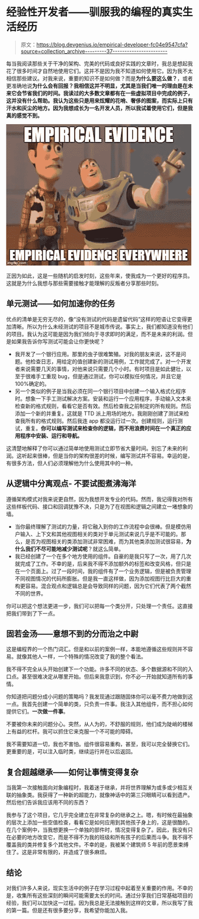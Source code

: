 # 经验性开发者——驯服我的编程的真实生活经历

> 原文：<https://blog.devgenius.io/empirical-developer-fc04e9547cfa?source=collection_archive---------37----------------------->

每当我阅读那些关于干净的架构、完美的代码或良好实践的文章时，我总是想起我花了很多时间才自然地使用它们。这并不是因为我不知道如何使用它。因为我不太相信那些建议。对我来说，重要的知识不是如何做？而是**为什么要这么做？**，或者更准确地说**为什么会有回报？我相信这并不明显，尤其是当我们唯一的理由是在未来它会节省我们的时间。我读过的大多数文章都有在一些虚拟项目中完成的例子，这并没有什么帮助。我认为这些只是用来炫耀的花哨、奢侈的图案，而实际上只有汗水和灰尘的地方。因为我想成长为一名开发人员，所以我试着使用它们，但是我真的感觉不到。**

![](img/3ce6c952a9248648b5b3791a2de6490f.png)

正因为如此，这是一些随机的启发时刻，这些年来，使我成为一个更好的程序员。这就是为什么我想与那些需要接触才能理解的反叛者分享那些时刻。

## 单元测试——如何加速你的任务

优点的清单是无穷无尽的，像“没有测试的代码是遗留代码”这样的短语让它变得更加清晰。所以为什么未经测试的项目不是城市传说。事实上，我们都知道没有他们的项目。我认为这可能是因为我们倾向于寻求即时的满足，而不是未来的利润。但是如果我告诉你写测试可能会让你更快呢？

*   我开发了一个银行应用。那里的虫子很难繁殖。对我的朋友来说，这不是问题。他检查日志，用给定的值创建新的测试用例，工作就完成了。对一个开发者来说需要几天的事情，对他来说只需要几个小时。有时项目是如此健壮，以至于很难手工重现 bug，但是通过测试，你可以模拟任何情况，并且它是 100%确定的。
*   另一个类似的例子是当我必须在同一个银行项目中创建一个输入格式化程序时。想象一下手工测试解决方案。安装和运行一个应用程序，手动输入文本来检查新的格式规则，看看它是否有效。然后检查我之前制定的所有规则。然后添加一个新的并重复。这就是 TTD 派上用场的地方。我刚刚创建了测试来检查我所有的格式规则。然后我连 app 都没运行过一次。创建规则，运行测试，重复。**你可以编写测试来检查你的逻辑，而不用浪费时间在一个真正的应用程序中安装、运行和导航。**

这清楚地解释了你可以通过简单地使用测试立即节省大量时间。别忘了未来的利润。这听起来很棒，但是当你的架构很差的时候，编写测试并不容易。幸运的是，有很多方法，但人们必须理解他为什么使用其中的一种。

## 从逻辑中分离观点- 不要试图煮沸海洋

遵循架构模式对我来说更自然，因为我想开发专业的代码。然而，我记得我对所有这些样板代码、接口和回调犹豫不决，只是为了在视图和逻辑之间建立一堵想象的墙。

*   当你最终理解了测试的力量，将它融入到你的工作流程中会很棒。但是模仿用户输入、上下文和其他视图相关的类对于单元测试来说几乎是不可能的。那么，是否为视图相关的类添加测试非常困难，而为其他类添加测试很容易，**为什么我们不尽可能地减少测试呢**？就这么简单。
*   我已经创建了一个在多个地方使用的组件。自豪的是我只写了一次，用了几次就完成了工作。不幸的是，后来我不得不添加额外的标签和改变风格，但只是在一个页面上。过了一段时间，我的组件有了一个业务逻辑，但是被负责管理不同视图情况的代码所膨胀。但是我一直这样做，因为添加视图行比巨大的重构更容易。混合观点和逻辑总是会导致同样的问题，因为它们代表了两个截然不同的世界。

你可以把这个想法更进一步，我们可以把每一个类分开，只处理一个责任。这直接把我们带到了下一点。

## **固若金汤——意想不到的分而治之中尉**

这是编程界的一个热门词汇。但是和以前的案例一样，本能地遵循这些规则并不容易。就像其他人一样，一个特殊的情况改变了我的整个看法。

我不得不完全从头开始创建下一个功能。许多不同的状态、多个数据源和不同的入口点。甚至很难决定从哪里开始。但后来我意识到，你不必一开始就知道所有的事情。

你知道把问题分成小问题的策略吗？我发现通过跟随固体你可以毫不费力地做到这一点。我首先创建一个简单的类，只负责一件事。我注入其他组件，而不担心如何提供它们。**一次做一件事**。

不要被你未来的问题分心。突然，从人为的，不舒服的规则，他们成为陡峭的楼梯上有益的栏杆。我可以抓住它来克服一个不可能的障碍。

我不需要知道一切，我也不害怕。组件很容易重构，甚至，我可以完全替换它们。更重要的是，可以注入临时类，继续运行并在以后返回。

## **复合超越继承——如何让**事情**变得复杂**

当我第一次接触面向对象编程时，我着迷于继承，并将世界理解为或多或少相互关联的抽象类。我获得了一种新的超能力，就像神话中的第三只眼睛可以看到遗产。然后他们告诉我应该用不同的东西？

我参与了这个项目，它几乎完全建立在非常复杂的继承之上。嗯，有时候在最抽象的层次上添加一些空值检查，看看它是如何应用到其他孩子身上的，这是很酷的。在几个案例中，当我想更换一个单独的部件时，情况变得复杂了。因此，我没有只在必要的地方改变它，而是不得不为我的班级和所有孩子的后果而斗争。我不得不覆盖我的类并修复多个其他文件。不幸的是，我被某个建筑师 5 年前的愿景束缚住了。这是非常有限的，并造成了很多麻烦。

## 结论

对我们许多人来说，现实生活中的例子在学习过程中起着至关重要的作用。不幸的是，收集所有这些深刻的瞬间可能需要太长的时间。通过分享我们日常基础项目的经验，我们可以加快这一过程。因为我总是无法接触到这样的文章，所以我写了我的第一篇。但是还有很多要分享，我希望你能加入我。